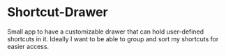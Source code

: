 # Shortcut-Drawer
Small app to have a customizable drawer that can hold user-defined shortcuts in it. Ideally I want to be able to group and sort my shortcuts for easier access.
